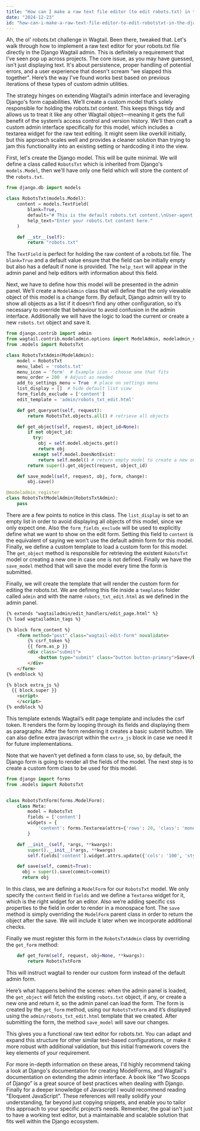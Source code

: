 ```yaml
---
title: "How can I make a raw text file editor (to edit robots.txt) in the Django Wagtail admin?"
date: "2024-12-23"
id: "how-can-i-make-a-raw-text-file-editor-to-edit-robotstxt-in-the-django-wagtail-admin"
---
```


Ah, the ol' robots.txt challenge in Wagtail. Been there, tweaked that. Let's walk through how to implement a raw text editor for your robots.txt file directly in the Django Wagtail admin. This is definitely a requirement that I’ve seen pop up across projects. The core issue, as you may have guessed, isn’t just displaying text. It's about persistence, proper handling of potential errors, and a user experience that doesn't scream "we slapped this together". Here’s the way I've found works best based on previous iterations of these types of custom admin utilities.

The strategy hinges on extending Wagtail’s admin interface and leveraging Django's form capabilities. We’ll create a custom model that’s solely responsible for holding the robots.txt content. This keeps things tidy and allows us to treat it like any other Wagtail object—meaning it gets the full benefit of the system’s access control and version history. We’ll then craft a custom admin interface specifically for this model, which includes a textarea widget for the raw text editing. It might seem like overkill initially, but this approach scales well and provides a cleaner solution than trying to jam this functionality into an existing setting or hardcoding it into the view.

First, let's create the Django model. This will be quite minimal. We will define a class called `RobotsTxt` which is inherited from Django's `models.Model`, then we'll have only one field which will store the content of the `robots.txt`.

```python
from django.db import models

class RobotsTxt(models.Model):
    content = models.TextField(
        blank=True,
        default="# This is the default robots.txt content.\nUser-agent: *\nDisallow:\n",
        help_text="Enter your robots.txt content here."
    )

    def __str__(self):
        return "robots.txt"
```

The `TextField` is perfect for holding the raw content of a robots.txt file. The `blank=True` and a default value ensure that the field can be initially empty but also has a default if none is provided. The `help_text` will appear in the admin panel and help editors with information about this field.

Next, we have to define how this model will be presented in the admin panel. We’ll create a `ModelAdmin` class that will define that the only viewable object of this model is a change form. By default, Django admin will try to show all objects as a list if it doesn’t find any other configuration, so it’s necessary to override that behaviour to avoid confusion in the admin interface. Additionally we will have the logic to load the current or create a new `robots.txt` object and save it.

```python
from django.contrib import admin
from wagtail.contrib.modeladmin.options import ModelAdmin, modeladmin_register
from .models import RobotsTxt

class RobotsTxtAdmin(ModelAdmin):
    model = RobotsTxt
    menu_label = 'robots.txt'
    menu_icon = 'form'  # Example icon - choose one that fits
    menu_order = 200  # Adjust as needed
    add_to_settings_menu = True  # place on settings menu
    list_display = []  # hide default list view
    form_fields_exclude = ['content']
    edit_template = 'admin/robots_txt_edit.html'

    def get_queryset(self, request):
        return RobotsTxt.objects.all() # retrieve all objects

    def get_object(self, request, object_id=None):
        if not object_id:
          try:
            obj = self.model.objects.get()
            return obj
          except self.model.DoesNotExist:
            return self.model() # return empty model to create a new one
        return super().get_object(request, object_id)

    def save_model(self, request, obj, form, change):
        obj.save()

@modeladmin_register
class RobotsTxtModelAdmin(RobotsTxtAdmin):
    pass
```

There are a few points to notice in this class. The `list_display` is set to an empty list in order to avoid displaying all objects of this model, since we only expect one. Also the `form_fields_exclude` will be used to explicitly define what we want to show on the edit form. Setting this field to `content` is the equivalent of saying we won't use the default admin form for this model. Finally, we define a custom template to load a custom form for this model. The `get_object` method is responsible for retrieving the existent `RobotsTxt` model or creating a new one in case one is not defined. Finally we have the `save_model` method that will save the model every time the form is submitted.

Finally, we will create the template that will render the custom form for editing the robots.txt. We are defining this file inside a `templates` folder called `admin` and with the name `robots_txt_edit.html` as we defined in the admin panel.

```html
{% extends "wagtailadmin/edit_handlers/edit_page.html" %}
{% load wagtailadmin_tags %}

{% block form_content %}
    <form method="post" class="wagtail-edit-form" novalidate>
        {% csrf_token %}
        {{ form.as_p }}
        <div class="submit">
            <button type="submit" class="button button-primary">Save</button>
        </div>
    </form>
{% endblock %}

{% block extra_js %}
  {{ block.super }}
    <script>
    </script>
{% endblock %}
```

This template extends Wagtail’s edit page template and includes the csrf token. It renders the form by looping through its fields and displaying them as paragraphs. After the form rendering it creates a basic submit button. We can also define extra javascript within the `extra_js` block in case we need it for future implementations.

Note that we haven’t yet defined a form class to use, so, by default, the Django form is going to render all the fields of the model. The next step is to create a custom form class to be used for this model.

```python
from django import forms
from .models import RobotsTxt


class RobotsTxtForm(forms.ModelForm):
    class Meta:
        model = RobotsTxt
        fields = ['content']
        widgets = {
            'content': forms.Textarea(attrs={'rows': 20, 'class': 'monospace'}),
        }

    def __init__(self, *args, **kwargs):
        super().__init__(*args, **kwargs)
        self.fields['content'].widget.attrs.update({'cols': '100', 'style':'font-family:monospace;'})

    def save(self, commit=True):
      obj = super().save(commit=commit)
      return obj
```

In this class, we are defining a `ModelForm` for our `RobotsTxt` model. We only specify the `content` field in `fields` and we define a `Textarea` widget for it, which is the right widget for an editor. Also we’re adding specific css properties to the field in order to render in a monospace font. The `save` method is simply overriding the `ModelForm` parent class in order to return the object after the save. We will include it later when we incorporate additional checks.

Finally we must register this form in the `RobotsTxtAdmin` class by overriding the `get_form` method:

```python
    def get_form(self, request, obj=None, **kwargs):
        return RobotsTxtForm
```

This will instruct wagtail to render our custom form instead of the default admin form.

Here’s what happens behind the scenes: when the admin panel is loaded, the `get_object` will fetch the existing `robots.txt` object, if any, or create a new one and return it, so the admin panel can load the form. The form is created by the `get_form` method, using our `RobotsTxtForm` and it’s displayed using the `admin/robots_txt_edit.html` template that we created. After submitting the form, the method `save_model` will save our changes.

This gives you a functional raw text editor for robots.txt. You can adapt and expand this structure for other similar text-based configurations, or make it more robust with additional validation, but this initial framework covers the key elements of your requirement.

For more in-depth information on these areas, I'd highly recommend taking a look at Django's documentation for creating ModelForms, and Wagtail's documentation on extending the admin interface. A book like “Two Scoops of Django” is a great source of best practices when dealing with Django. Finally for a deeper knowledge of Javascript I would recommend reading "Eloquent JavaScript". These references will really solidify your understanding, far beyond just copying snippets, and enable you to tailor this approach to your specific project’s needs. Remember, the goal isn't just to have a working text editor, but a maintainable and scalable solution that fits well within the Django ecosystem.
